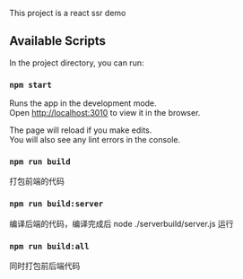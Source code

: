 This project is a react ssr demo

## Available Scripts

In the project directory, you can run:

### `npm start`

Runs the app in the development mode.<br />
Open [http://localhost:3010](http://localhost:3010) to view it in the browser.

The page will reload if you make edits.<br />
You will also see any lint errors in the console.

### `npm run build`

打包前端的代码


### `npm run build:server`

编译后端的代码，编译完成后 node ./serverbuild/server.js 运行

### `npm run build:all`

同时打包前后端代码